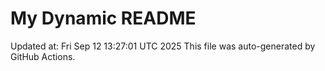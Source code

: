 # My Dynamic README
Updated at: Fri Sep 12 13:27:01 UTC 2025
This file was auto-generated by GitHub Actions.
